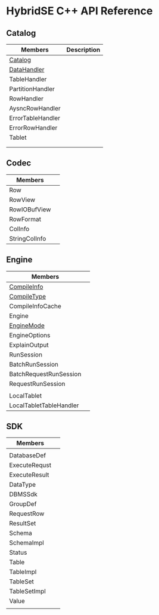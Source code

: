 # HybridSE C++ API Reference

## Catalog

| Members                                              | Description |
| ---------------------------------------------------- | ----------- |
| [Catalog](./catalog/catalog.md#Catalog)              |             |
| [DataHandler](./catalog/data_handler.md#DataHanlder) |             |
| TableHandler                                         |             |
| PartitionHandler                                     |             |
| RowHandler                                           |             |
| AysncRowHandler                                      |             |
| ErrorTableHandler                                    |             |
| ErrorRowHandler                                      |             |
| Tablet                                               |             |
|                                                      |             |
|                                                      |             |

## Codec

| Members       |      |
| ------------- | ---- |
| Row           |      |
| RowView       |      |
| RowIOBufView  |      |
| RowFormat     |      |
| ColInfo       |      |
| StringColInfo |      |

## Engine

| Members                 |            |
| ----------------------- | ---------- |
| [CompileInfo](./engine/compile_info.md#CompileInfo) |            |
| [CompileType](./engine/compile_info.md#CompileType) | |
| CompileInfoCache        |            |
| Engine                  |  |
| [EngineMode](./engine/engine_mode.md#EngineMode) |  |
| EngineOptions           |            |
| ExplainOutput           |            |
| RunSession              |            |
| BatchRunSession         |            |
| BatchRequestRunSession  |            |
| RequestRunSession       |            |
|                         |            |
| LocalTablet             |            |
| LocalTabletTableHandler |            |

## SDK

| Members       |      |
| ------------- | ---- |
|               |      |
| DatabaseDef   |      |
| ExecuteRequst |      |
| ExecuteResult |      |
| DataType      |      |
| DBMSSdk       |      |
| GroupDef      |      |
| RequestRow    |      |
| ResultSet     |      |
| Schema        |      |
| SchemaImpl    |      |
| Status        |      |
| Table         |      |
| TableImpl     |      |
| TableSet      |      |
| TableSetImpl  |      |
| Value         |      |
|               |      |
